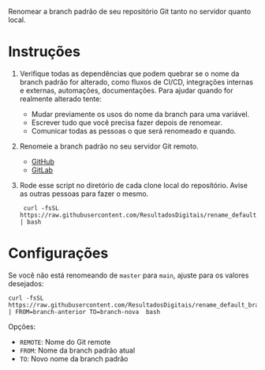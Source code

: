 Renomear a branch padrão de seu repositório Git tanto no servidor quanto local.

# Instruções

1. Verifique todas as dependências que podem quebrar se o nome da branch padrão for alterado, como fluxos de CI/CD, integrações internas e externas, automações, documentações. Para ajudar quando for realmente alterado tente:

    - Mudar previamente os usos do nome da branch para uma variável.
    - Escrever tudo que você precisa fazer depois de renomear.
    - Comunicar todas as pessoas o que será renomeado e quando.

2. Renomeie a branch padrão no seu servidor Git remoto.

    - [GitHub](GitHub.md)
    - [GitLab](GitLab.md)

3. Rode esse script no diretório de cada clone local do reposítório. Avise as outras pessoas para fazer o mesmo.

        curl -fsSL https://raw.githubusercontent.com/ResultadosDigitais/rename_default_branch/main/rename_default_branch | bash

# Configurações

Se você não está renomeando de `master` para `main`, ajuste para os valores desejados:

    curl -fsSL https://raw.githubusercontent.com/ResultadosDigitais/rename_default_branch/main/rename_default_branch | FROM=branch-anterior TO=branch-nova  bash

Opções:

- `REMOTE`: Nome do Git remote
- `FROM`: Nome da branch padrão atual
- `TO`: Novo nome da branch padrão
